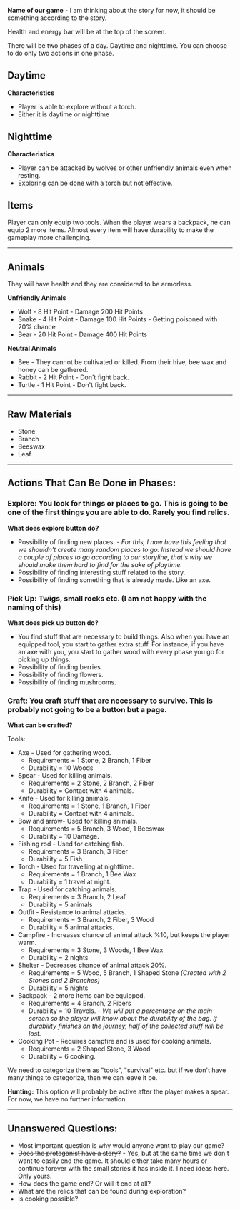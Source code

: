 **Name of our game** - I am thinking about the story for now, it should be something according to the story.

Health and energy bar will be at the top of the screen.

There will be two phases of a day. Daytime and nighttime. You can choose to do only two actions in one phase.

## Daytime

**Characteristics**
* Player is able to explore without a torch.
* Either it is daytime or nighttime

## Nighttime

**Characteristics**
* Player can be attacked by wolves or other unfriendly animals even when resting.
* Exploring can be done with a torch but not effective.

## Items

Player can only equip two tools. When the player wears a backpack, he can equip 2 more items. Almost every item will have durability to make the gameplay more challenging.

---

## Animals

They will have health and they are considered to be armorless.

**Unfriendly Animals**
* Wolf - 8 Hit Point - Damage 200 Hit Points
* Snake - 4 Hit Point - Damage 100 Hit Points - Getting poisoned with 20% chance
* Bear - 20 Hit Point - Damage 400 Hit Points

**Neutral Animals**
* Bee - They cannot be cultivated or killed. From their hive, bee wax and honey can be gathered.
* Rabbit - 2 Hit Point - Don't fight back.
* Turtle - 1 Hit Point - Don't fight back.

---

## Raw Materials

* Stone
* Branch
* Beeswax
* Leaf

---

## Actions That Can Be Done in Phases:

### Explore: You look for things or places to go. This is going to be one of the first things you are able to do. Rarely you find relics.

**What does explore button do?**

* Possibility of finding new places. - _For this, I now have this feeling that we shouldn't create many random places to go. Instead we should have a couple of places to go according to our storyline, that's why we should make them hard to find for the sake of playtime._
* Possibility of finding interesting stuff related to the story.
* Possibility of finding something that is already made. Like an axe.

### Pick Up: Twigs, small rocks etc. (I am not happy with the naming of this)

**What does pick up button do?**

* You find stuff that are necessary to build things. Also when you have an equipped tool, you start to gather extra stuff. For instance, if you have an axe with you, you start to gather wood with every phase you go for picking up things.
* Possibility of finding berries.
* Possibility of finding flowers.
* Possibility of finding mushrooms.

### Craft: You craft stuff that are necessary to survive. This is probably not going to be a button but a page.

**What can be crafted?**

Tools:
* Axe - Used for gathering wood.
    * Requirements = 1 Stone, 2 Branch, 1 Fiber
    * Durability = 10 Woods
* Spear - Used for killing animals.
    * Requirements = 2 Stone, 2 Branch, 2 Fiber
    * Durability = Contact with 4 animals.
* Knife - Used for killing animals.
    * Requirements = 1 Stone, 1 Branch, 1 Fiber
    * Durability = Contact with 4 animals.
* Bow and arrow- Used for killing animals.
    * Requirements = 5 Branch, 3 Wood, 1 Beeswax
    * Durability = 10 Damage.
* Fishing rod - Used for catching fish.
    * Requirements = 3 Branch, 3 Fiber
    * Durability = 5 Fish
* Torch - Used for travelling at nighttime.
    * Requirements = 1 Branch, 1 Bee Wax
    * Durability = 1 travel at night.
* Trap - Used for catching animals.
    * Requirements = 3 Branch, 2 Leaf
    * Durability = 5 animals
* Outfit - Resistance to animal attacks.
    * Requirements = 3 Branch, 2 Fiber, 3 Wood
    * Durability = 5 animal attacks.
* Campfire - Increases chance of animal attack %10, but keeps the player warm.
    * Requirements = 3 Stone, 3 Woods, 1 Bee Wax
    * Durability = 2 nights
* Shelter - Decreases chance of animal attack 20%.
    * Requirements = 5 Wood, 5 Branch, 1 Shaped Stone _(Created with 2 Stones and 2 Branches)_
    * Durability = 5 nights
* Backpack - 2 more items can be equipped.
    * Requirements = 4 Branch, 2 Fibers
    * Durability = 10 Travels. - _We will put a percentage on the main screen so the player will know about the durability of the bag. If durability finishes on the journey, half of the collected stuff will be lost._
* Cooking Pot - Requires campfire and is used for cooking animals.
    * Requirements = 2 Shaped Stone, 3 Wood
    * Durability = 6 cooking.

We need to categorize them as "tools", "survival" etc. but if we don't have many things to categorize, then we can leave it be.

**Hunting:** This option will probably be active after the player makes a spear. For now, we have no further information.

---

## Unanswered Questions:

*  Most important question is why would anyone want to play our game?
*  ~~Does the protagonist have a story?~~ - Yes, but at the same time we don't want to easily end the game. It should either take many hours or continue forever with the small stories it has inside it. I need ideas here. Only yours.
*  How does the game end? Or will it end at all?
*  What are the relics that can be found during exploration?
*  Is cooking possible?
